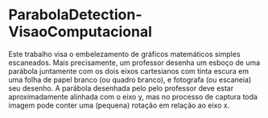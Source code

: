 # ParabolaDetection-VisaoComputacional

Este trabalho visa o embelezamento de gráficos matemáticos simples escaneados. Mais precisamente, um professor desenha um esboço de uma parábola juntamente com os dois eixos cartesianos com tinta escura em uma folha de papel branco (ou quadro branco), e fotografa (ou escaneia) seu desenho. A parábola desenhada pelo pelo professor deve estar aproximadamente alinhada com o eixo y, mas no processo de captura toda imagem pode conter uma (pequena) rotação em relação ao eixo x.
